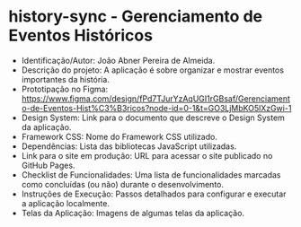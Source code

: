 # history-sync - Gerenciamento de Eventos Históricos

- Identificação/Autor: João Abner Pereira de Almeida.
- Descrição do projeto: A aplicação é sobre organizar e mostrar eventos importantes da história.
- Prototipação no Figma: https://www.figma.com/design/fPd7TJurYzAqUGI1rGBsaf/Gerenciamento-de-Eventos-Hist%C3%B3ricos?node-id=0-1&t=GO3LjMbKO5lXzGwi-1
- Design System: Link para o documento que descreve o Design System da aplicação.
- Framework CSS: Nome do Framework CSS utilizado.
- Dependências: Lista das bibliotecas JavaScript utilizadas.
- Link para o site em produção: URL para acessar o site publicado no GitHub Pages.
- Checklist de Funcionalidades: Uma lista de funcionalidades marcadas como concluídas (ou não) durante o desenvolvimento.
- Instruções de Execução: Passos detalhados para configurar e executar a aplicação localmente.
- Telas da Aplicação: Imagens de algumas telas da aplicação.
